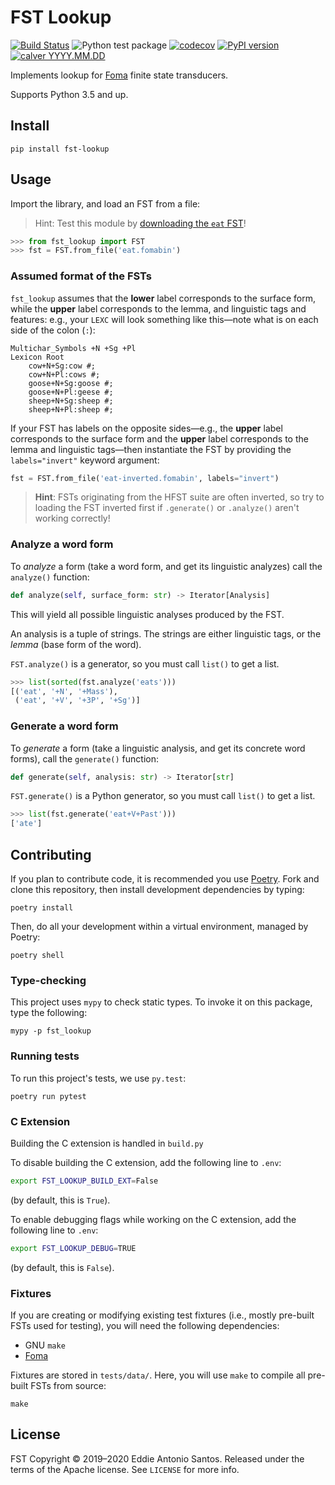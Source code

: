 FST Lookup
==========

[![Build Status](https://travis-ci.org/eddieantonio/fst-lookup.svg?branch=master)](https://travis-ci.org/eddieantonio/fst-lookup)
![Python test package](https://github.com/eddieantonio/fst-lookup/workflows/Python%20test%20package/badge.svg)
[![codecov](https://codecov.io/gh/eddieantonio/fst-lookup/branch/master/graph/badge.svg)](https://codecov.io/gh/eddieantonio/fst-lookup)
[![PyPI version](https://img.shields.io/pypi/v/fst-lookup.svg)](https://pypi.org/project/fst-lookup/)
[![calver YYYY.MM.DD](https://img.shields.io/badge/calver-YYYY.MM.DD-22bfda.svg)](http://calver.org/)

Implements lookup for [Foma][] finite state transducers.

Supports Python 3.5 and up.

[Foma]: https://fomafst.github.io/


Install
-------

    pip install fst-lookup

Usage
-----

Import the library, and load an FST from a file:

> Hint: Test this module by [downloading the `eat` FST](https://github.com/eddieantonio/fst-lookup/raw/master/tests/data/eat.fomabin)!

```python
>>> from fst_lookup import FST
>>> fst = FST.from_file('eat.fomabin')
```

### Assumed format of the FSTs

`fst_lookup` assumes that the **lower** label corresponds to the surface
form, while the **upper** label corresponds to the lemma, and linguistic
tags and features: e.g., your `LEXC` will look something like
this—note what is on each side of the colon (`:`):

```lexc
Multichar_Symbols +N +Sg +Pl
Lexicon Root
    cow+N+Sg:cow #;
    cow+N+Pl:cows #;
    goose+N+Sg:goose #;
    goose+N+Pl:geese #;
    sheep+N+Sg:sheep #;
    sheep+N+Pl:sheep #;
```

If your FST has labels on the opposite sides—e.g., the **upper** label
corresponds to the surface form and the **upper** label corresponds to
the lemma and linguistic tags—then instantiate the FST by providing
the `labels="invert"` keyword argument:

```python
fst = FST.from_file('eat-inverted.fomabin', labels="invert")
```

> **Hint**: FSTs originating from the HFST suite are often inverted, so
> try to loading the FST inverted first if `.generate()` or `.analyze()`
> aren't working correctly!


### Analyze a word form

To _analyze_ a form (take a word form, and get its linguistic analyzes)
call the `analyze()` function:

```python
def analyze(self, surface_form: str) -> Iterator[Analysis]
```

This will yield all possible linguistic analyses produced by the FST.

An analysis is a tuple of strings. The strings are either linguistic
tags, or the _lemma_ (base form of the word).

`FST.analyze()` is a generator, so you must call `list()` to get a list.

```python
>>> list(sorted(fst.analyze('eats')))
[('eat', '+N', '+Mass'),
 ('eat', '+V', '+3P', '+Sg')]
```


### Generate a word form

To _generate_ a form (take a linguistic analysis, and get its concrete
word forms), call the `generate()` function:

```python
def generate(self, analysis: str) -> Iterator[str]
```

`FST.generate()` is a Python generator, so you must call `list()` to get
a list.

```python
>>> list(fst.generate('eat+V+Past')))
['ate']
```


Contributing
------------

If you plan to contribute code, it is recommended you use [Poetry].
Fork and clone this repository, then install development dependencies
by typing:

    poetry install

Then, do all your development within a virtual environment, managed by
Poetry:

    poetry shell

### Type-checking

This project uses `mypy` to check static types. To invoke it on this
package, type the following:

    mypy -p fst_lookup

### Running tests

To run this project's tests, we use `py.test`:

    poetry run pytest

### C Extension

Building the C extension is handled in `build.py`

To disable building the C extension, add the following line to `.env`:

```sh
export FST_LOOKUP_BUILD_EXT=False
```

(by default, this is `True`).

To enable debugging flags while working on the C extension, add the
following line to `.env`:

```sh
export FST_LOOKUP_DEBUG=TRUE
```

(by default, this is `False`).


### Fixtures

If you are creating or modifying existing test fixtures (i.e., mostly
pre-built FSTs used for testing), you will need the following
dependencies:

 * GNU `make`
 * [Foma][]

Fixtures are stored in `tests/data/`. Here, you will use `make` to
compile all pre-built FSTs from source:

    make

[Poetry]: https://github.com/python-poetry/poetry#poetry-dependency-management-for-python


License
-------
FST
Copyright © 2019–2020 Eddie Antonio Santos. Released under the terms of the
Apache license. See `LICENSE` for more info.
